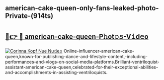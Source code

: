 ## american-cake-queen-only-fans​-leaked-photo​-Private-(914ts)


# <h2><a href="https://mediaupload.pro?title=american-cake-queen&ref=git">🔗👉 🔴 american-cake-queen-P𝚑ot𝚘𝚜-V𝚒d𝚎o</a></h2>

[![Corinna Kopf Nue Nu𝚍e𝚜](https://i.imgur.com/0qMVB7G.gif)](https://mediaupload.pro?title=american-cake-queen&ref=git)
Online-influencer-american-cake-queen,known-for-publishing-dance-and-lifestyle-content,-including-performances-and-vlogs-on-social-media-platforms.Brilliant-ventriloquist-assistant-american-cake-queen,celebrated-for-their-exceptional-abilities-and-accomplishments-in-assisting-ventriloquists.  